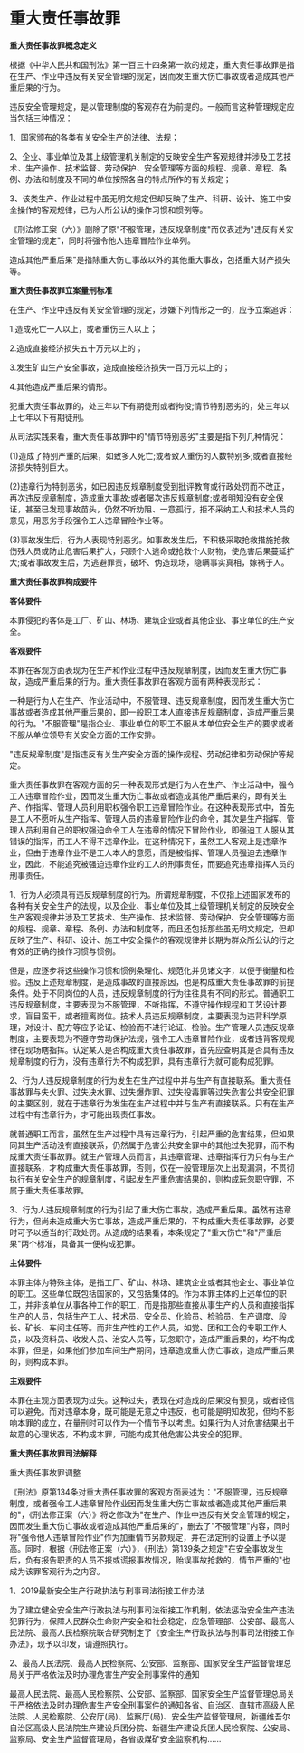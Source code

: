 # 重大责任事故罪

 

**重大责任事故罪概念定义**

根据《中华人民共和国刑法》第一百三十四条第一款的规定，重大责任事故罪是指在生产、作业中违反有关安全管理的规定，因而发生重大伤亡事故或者造成其他严重后果的行为。

违反安全管理规定，是以管理制度的客观存在为前提的。一般而言这种管理规定应当包括三种情况：

1、国家颁布的各类有关安全生产的法律、法规；

2、企业、事业单位及其上级管理机关制定的反映安全生产客观规律并涉及工艺技术、生产操作、技术监督、劳动保护、安全管理等方面的规程、规章、章程、条例、办法和制度及不同的单位按照各自的特点所作的有关规定；

3、该类生产、作业过程中虽无明文规定但却反映了生产、科研、设计、施工中安全操作的客观规律，已为人所公认的操作习惯和惯例等。

《刑法修正案（六）》删除了原"不服管理，违反规章制度"而仅表述为"违反有关安全管理的规定"，同时将强令他人违章冒险作业单列。

造成其他严重后果"是指除重大伤亡事故以外的其他重大事故，包括重大财产损失等。

**重大责任事故罪立案量刑标准**

在生产、作业中违反有关安全管理的规定，涉嫌下列情形之一的，应予立案追诉：

1.造成死亡一人以上，或者重伤三人以上；

2.造成直接经济损失五十万元以上的；

3.发生矿山生产安全事故，造成直接经济损失一百万元以上的；

4.其他造成严重后果的情形。

犯重大责任事故罪的，处三年以下有期徒刑或者拘役;情节特别恶劣的，处三年以上七年以下有期徒刑。

从司法实践来看，重大责任事故罪中的"情节特别恶劣"主要是指下列几种情况：

(1)造成了特别严重的后果，如致多人死亡;或者致人重伤的人数特别多;或者直接经济损失特别巨大。

(2)违章行为特别恶劣，如已因违反规章制度受到批评教育或行政处罚而不改正，再次违反规章制度，造成重大事故;或者屡次违反规章制度;或者明知没有安全保证，甚至已发现事故苗头，仍然不听劝阻、一意孤行，拒不采纳工人和技术人员的意见，用恶劣手段强令工人违章冒险作业等。

(3)事故发生后，行为人表现特别恶劣。如事故发生后，不积极采取抢救措施抢救伤残人员或防止危害后果扩大，只顾个人逃命或抢救个人财物，使危害后果蔓延扩大;或者事故发生后，为逃避罪责，破坏、伪造现场，隐瞒事实真相，嫁祸于人。


**重大责任事故罪构成要件**

**客体要件**

本罪侵犯的客体是工厂、矿山、林场、建筑企业或者其他企业、事业单位的生产安全。

**客观要件**

本罪在客观方面表现为在生产和作业过程中违反规章制度，因而发生重大伤亡事故，造成严重后果的行为。重大责任事故罪在客观方面有两种表现形式：

一种是行为人在生产、作业活动中，不服管理、违反规章制度，因而发生重大伤亡事故或者造成其他严重后果的，即一般职工本人直接违反规章制度，造成严重后果的行为。"不服管理"是指企业、事业单位的职工不服从本单位安全生产的要求或者不服从单位领导有关安全方面的工作安排。

"违反规章制度"是指违反有关生产安全方面的操作规程、劳动纪律和劳动保护等规定。

重大责任事故罪在客观方面的另一种表现形式是行为人在生产、作业活动中，强令工人违章冒险作业，因而发生重大伤亡事故或者造成其他严重后果的，即有关生产、作指挥、管理人员利用职权强令职工违章冒险作业。在这种表现形式中，首先是工人不愿听从生产指挥、管理人员的违章冒险作业的命令，其次是生产指挥、管理人员利用自己的职权强迫命令工人在违章的情况下冒险作业，即强迫工人服从其错误的指挥，而工人不得不违章作业。在这种情况下，虽然工人客观上是违章作业，但由于违章作业不是工人本人的意愿，而是被指挥、管理人员强迫去违章作业，因此，不能追究被强迫违章作业的工人的刑事责任，而要追究违章指挥人员的刑事责任。

1、行为人必须具有违反规章制度的行为。所谓规章制度，不仅指上述国家发布的各种有关安全生产的法规，以及企业、事业单位及其上级管理机关制定的反映安全生产客观规律并涉及工艺技术、生产操作、技术监督、劳动保护、安全管理等方面的规程、规章、章程、条例、办法和制度等，而且还包括那些虽无明文规定，但却反映了生产、科研、设计、施工中安全操作的客观规律并长期为群众所公认的行之有效的正确的操作习惯与惯例。

但是，应逐步将这些操作习惯和惯例条理化、规范化并见诸文字，以便于衡量和检验。违反上述规章制度，是造成事故的直接原因，也是构成重大责任事故罪的前提条件。处于不同岗位的人员，违反规章制度的行为往往具有不同的形式。普通职工违反规章制度，主要表现为不服管理，不听指挥，不遵守操作规程和工艺设计要求，盲目蛮干，或者擅离岗位。技术人员违反规章制度，主要表现为违背科学原理，对设计、配方等应予论证、检验而不进行论证、检验。生产管理人员违反规章制度，主要表现为不遵守劳动保护法规，强令工人违章冒险作业，或者违背客观规律在现场瞎指挥。认定某人是否构成重大责任事故罪，首先应查明其是否具有违反规章制度的行为，没有违章行为不构成犯罪，具有违章行为就可能构成犯罪。

2、行为人违反规章制度的行为发生在生产过程中并与生产有直接联系。重大责任事故罪与失火罪、过失决水罪、过失爆炸罪、过失投毒罪等过失危害公共安全犯罪的主要区别，就在于违章行为发生在生产过程中并与生产有直接联系。只有在生产过程中有违章行为，才可能出现责任事故。

就普通职工而言，虽然在生产过程中具有违章行为，引起严重的危害结果，但如果同其生产活动没有直接联系，仍然属于危害公共安全罪中的其他过失犯罪，而不构成重大责任事故罪。就生产管理人员而言，其违章管理、违章指挥行为只有与生产直接联系，才构成重大责任事故罪，否则，仅在一般管理层次上出现漏洞，不贯彻执行有关安全生产的规章制度，引起发生严重危害结果的，则构成玩忽职守罪，不属于重大责任事故罪。

3、行为人违反规章制度的行为引起了重大伤亡事故，造成严重后果。虽然有违章行为，但尚未造成重大伤亡事故，造成严重后果的，不构成重大责任事故罪，必要时可予以适当的行政处罚。从造成的结果看，本条规定了"重大伤亡"和"严重后果"两个标准，具备其一便构成犯罪。

**主体要件**

本罪主体为特殊主体，是指工厂、矿山、林场、建筑企业或者其他企业、事业单位的职工。这些单位既包括国家的，又包括集体的。作为本罪主体的上述单位的职工，并非该单位从事各种工作的职工，而是指那些直接从事生产的人员和直接指挥生产的人员，包括生产工人、技术员、安全员、化验员、检验员、生产调度、段长、矿长、车间主任等。而非生产性的工作人员，如党、团和工会的专职工作人员，以及资料员、收发人员、治安人员等，玩忽职守，造成严重后果的，均不构成本罪，但是，如果他们参加车间生产期间，违章造成重大伤亡事故，造成严重后果的，则构成本罪。

**主观要件**

本罪在主观方面表现为过失。这种过失，表现在对造成的后果没有预见，或者轻信可以避免。而对违章本身，既可能是无意之中违反，也可能是明知故犯，但均不影响本罪的成立，在量刑时可以作为一个情节予以考虑。如果行为人对危害结果出于故意的心理状态，不构成本罪，可能构成其他危害公共安全的犯罪。

**重大责任事故罪司法解释**

重大责任事故罪调整

《刑法》原第134条对重大责任事故罪的客观方面表述为："不服管理，违反规章制度，或者强令工人违章冒险作业因而发生重大伤亡事故或者造成其他严重后果的"，《刑法修正案（六）》将之修改为"在生产、作业中违反有关安全管理的规定，因而发生重大伤亡事故或者造成其他严重后果的"，删去了"不服管理"内容，同时将"强令他人违章冒险作业"作为加重情节另款规定，并在法定刑的设置上予以提高。同时，根据《刑法修正案（六）》，《刑法》第139条之规定"在安全事故发生后，负有报告职责的人员不报或谎报事故情况，贻误事故抢救的，情节严重的"也成为该罪客观行为之内容。

1、2019最新安全生产行政执法与刑事司法衔接工作办法

为了建立健全安全生产行政执法与刑事司法衔接工作机制，依法惩治安全生产违法犯罪行为，保障人民群众生命财产安全和社会稳定，应急管理部、公安部、最高人民法院、最高人民检察院联合研究制定了《安全生产行政执法与刑事司法衔接工作办法》，现予以印发，请遵照执行。

2、最高人民法院、最高人民检察院、公安部、监察部、国家安全生产监督管理总局关于严格依法及时办理危害生产安全刑事案件的通知

最高人民法院、最高人民检察院、公安部、监察部、国家安全生产监督管理总局关于严格依法及时办理危害生产安全刑事案件的通知各省、自治区、直辖市高级人民法院、人民检察院、公安厅(局)、监察厅(局)、安全生产监督管理局，新疆维吾尔自治区高级人民法院生产建设兵团分院、新疆生产建设兵团人民检察院、公安局、监察局、安全生产监督管理局，各省级煤矿安全监察机构......
